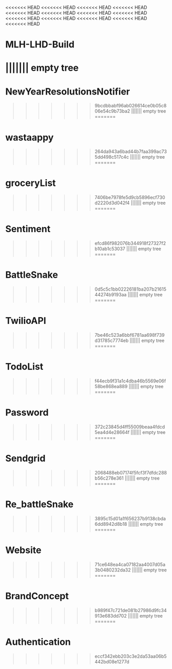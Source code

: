 <<<<<<< HEAD
<<<<<<< HEAD
<<<<<<< HEAD
<<<<<<< HEAD
<<<<<<< HEAD
<<<<<<< HEAD
<<<<<<< HEAD
<<<<<<< HEAD
<<<<<<< HEAD
<<<<<<< HEAD
<<<<<<< HEAD
<<<<<<< HEAD
<<<<<<< HEAD
# MLH-LHD-Build
||||||| empty tree
=======
# NewYearResolutionsNotifier
>>>>>>> 9bcdbbabf96ab026614ce0b05c806e54c9b73ba2
||||||| empty tree
=======
# wastaappy
>>>>>>> 264da943a6bad44b7faa399ac735dd498c517c4c
||||||| empty tree
=======
# groceryList
>>>>>>> 7406be7978fe5d9cb5896ecf730d2220d3d042f4
||||||| empty tree
=======
# Sentiment
>>>>>>> efcd86f982076b344918f27327f2b10ab1c53037
||||||| empty tree
=======
# BattleSnake
>>>>>>> 0d5c5c1bb02226181ba207b2161544274b9193aa
||||||| empty tree
=======
# TwilioAPI
>>>>>>> 7be46c523a6bbf6781aa698f739d31785c7774eb
||||||| empty tree
=======
# TodoList
>>>>>>> f44ecb9f31a1c4dba46b5569e06f58be868ea889
||||||| empty tree
=======
# Password
>>>>>>> 372c23845d4ff55009beaa4fdcd5ea4d4e28664f
||||||| empty tree
=======
# Sendgrid
>>>>>>> 2068488eb07174f5fcf3f7dfdc288b56c278e361
||||||| empty tree
=======
# Re_battleSnake
>>>>>>> 3895c15d01a1f656237b9138cbda6dd8942d8b18
||||||| empty tree
=======
# Website
>>>>>>> 71ce648ea4ca07182aa4007d05a3b0480232da32
||||||| empty tree
=======
# BrandConcept
>>>>>>> b989f47c721de081b27986d9fc34913e683dd702
||||||| empty tree
=======
# Authentication
>>>>>>> eccf342ebb203c3e2da53aa06b5442bd08e1277d
